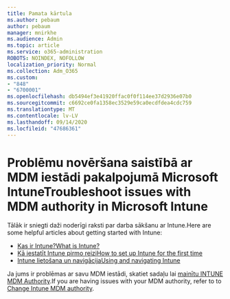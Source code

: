 ```yaml
---
title: Pamata kārtula
ms.author: pebaum
author: pebaum
manager: mnirkhe
ms.audience: Admin
ms.topic: article
ms.service: o365-administration
ROBOTS: NOINDEX, NOFOLLOW
localization_priority: Normal
ms.collection: Adm_O365
ms.custom:
- "848"
- "6700001"
ms.openlocfilehash: db5494ef3e41920ffac0f0f114ee37d2936e07b0
ms.sourcegitcommit: c6692ce0fa1358ec3529e59ca0ecdfdea4cdc759
ms.translationtype: MT
ms.contentlocale: lv-LV
ms.lasthandoff: 09/14/2020
ms.locfileid: "47686361"
---
```

# <a name="troubleshoot-issues-with-mdm-authority-in-microsoft-intune"></a><span data-ttu-id="37f68-102">Problēmu novēršana saistībā ar MDM iestādi pakalpojumā Microsoft Intune</span><span class="sxs-lookup"><span data-stu-id="37f68-102">Troubleshoot issues with MDM authority in Microsoft Intune</span></span>

<span data-ttu-id="37f68-103">Tālāk ir sniegti daži noderīgi raksti par darba sākšanu ar Intune.</span><span class="sxs-lookup"><span data-stu-id="37f68-103">Here are some helpful articles about getting started with Intune:</span></span>

- [<span data-ttu-id="37f68-104">Kas ir Intune?</span><span class="sxs-lookup"><span data-stu-id="37f68-104">What is Intune?</span></span>](https://docs.microsoft.com/intune/what-is-intune)
- [<span data-ttu-id="37f68-105">Kā iestatīt Intune pirmo reizi</span><span class="sxs-lookup"><span data-stu-id="37f68-105">How to set up Intune for the first time</span></span>](https://docs.microsoft.com/intune/setup-steps)
- [<span data-ttu-id="37f68-106">Intune lietošana un navigācija</span><span class="sxs-lookup"><span data-stu-id="37f68-106">Using and navigating Intune</span></span>](https://docs.microsoft.com/intune/tutorial-walkthrough-intune-portal)

<span data-ttu-id="37f68-107">Ja jums ir problēmas ar savu MDM iestādi, skatiet sadaļu lai [mainītu INTUNE MDM Authority](https://docs.microsoft.com/alchemyinsights/change-mdm-authority).</span><span class="sxs-lookup"><span data-stu-id="37f68-107">If you are having issues with your MDM authority, refer to to [Change Intune MDM authority](https://docs.microsoft.com/alchemyinsights/change-mdm-authority).</span></span>